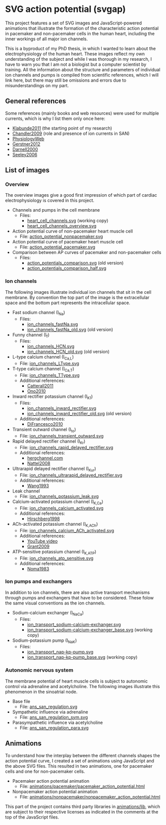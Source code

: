 # SVG action potential (svgap)

This project features a set of SVG images and JavaScript-powered animations that illustrate the formation of the characteristic action potential in pacemaker and non-pacemaker cells in the human heart, including the inner workings of all major ion channels.

This is a byproduct of my PhD thesis, in which I wanted to learn about the electrophysiology of the human heart.
These images reflect my own understanding of the subject and while I was thorough in my research, I have to warn you that I am not a biologist but a computer scientist by training.
All the information about the structure and parameters of individual ion channels and pumps is compiled from scientific references, which I will link here, but there may still be omissions and errors due to misunderstandings on my part.

## General references

Some references (mainly books and web resources) were used for multiple currents, which is why I list them only once here:

* [Klabunde2011](https://isbnsearch.org/isbn/9781451113846) (the starting point of my research)
* [Chandler2009](https://doi.org/10.1161/CIRCULATIONAHA.108.804369) (role and presence of ion currents in SAN)
* [PhysiologyWeb](https://web.archive.org/web/20210611082937/https://www.physiologyweb.com/lecture_notes/neuronal_action_potential/neuronal_action_potential_important_features.html)
* [Gerstner2012](https://doi.org/10.1017/CBO9780511815706)
* [Darnell2000](https://isbnsearch.org/isbn/0716731363)
* [Seeley2006](https://isbnsearch.org/isbn/9780073228051)

## List of images

### Overview

The overview images give a good first impression of which part of cardiac electrophysiology is covered in this project.

* Channels and pumps in the cell membrane
  * Files:
    * [heart_cell_channels.svg](heart_cell_channels.svg) (working copy)
    * [heart_cell_channels_overview.svg](heart_cell_channels_overview.svg)
* Action potential curve of non-pacemaker heart muscle cell
  * File: [action_potential_nonpacemaker.svg](action_potential_nonpacemaker.svg)
* Action potential curve of pacemaker heart muscle cell
  * File: [action_potential_pacemaker.svg](action_potential_pacemaker.svg)
* Comparison between AP curves of pacemaker and non-pacemaker cells
  * Files:
    * [action_potentials_comparison.svg](action_potentials_comparison.svg) (old version)
    * [action_potentials_comparison_half.svg](action_potentials_comparison_half.svg)

### Ion channels

The following images illustrate individual ion channels that sit in the cell membrane.
By convention the top part of the image is the extracellular space and the bottom part represents the intracellular space.

* Fast sodium channel (I<sub>Na</sub>)
  * Files:
    * [ion_channels_fastNa.svg](ion_channels_fastNa.svg)
    * [ion_channels_fastNa_old.svg](ion_channels_fastNa_old.svg) (old version)
* Funny channel (I<sub>f</sub>)
  * Files:
    * [ion_channels_HCN.svg](ion_channels_HCN.svg)
    * [ion_channels_HCN_old.svg](ion_channels_HCN_old.svg) (old version)
* L-type calcium channel (I<sub>Ca,L</sub>)
  * File: [ion_channels_LType.svg](ion_channels_LType.svg)
* T-type calcium channel (I<sub>Ca,T</sub>)
  * File: [ion_channels_TType.svg](ion_channels_TType.svg)
  * Additional references:
    * [Catterall2011](https://doi.org/10.1101/cshperspect.a003947)
    * [Ono2010](https://doi.org/10.1016/j.yjmcc.2009.08.021)
* Inward rectifier potassium channel (I<sub>K1</sub>)
  * Files: 
    * [ion_channels_inward_rectifier.svg](ion_channels_inward_rectifier.svg)
    * [ion_channels_inward_rectifier_old.svg](ion_channels_inward_rectifier_old.svg) (old version)
  * Additional references:
    * [DiFrancesco2010](https://doi.org/10.1161/CIRCRESAHA.109.208041)
* Transient outward channel (I<sub>to</sub>)
  * File: [ion_channels_transient_outward.svg](ion_channels_transient_outward.svg)
* Rapid delayed rectifier channel (I<sub>Kr</sub>)
  * File: [ion_channels_rapid_delayed_rectifier.svg](ion_channels_rapid_delayed_rectifier.svg)
  * Additional references:
    * [hergchannel.com](https://web.archive.org/web/20190806143620/http://hergchannel.com/)
    * [Nattel2008](https://doi.org/10.1113/jphysiol.2008.163089)
* Ultrarapid delayed rectifier channel (I<sub>Kur</sub>)
  * File: [ion_channels_ultrarapid_delayed_rectifier.svg](ion_channels_ultrarapid_delayed_rectifier.svg)
  * Additional references:
    * [Wang1993](https://www.ahajournals.org/doi/abs/10.1161/01.res.73.6.1061)
* Leak channel
  * File: [ion_channels_potassium_leak.svg](ion_channels_potassium_leak.svg)
* Calcium-activated potassium channel (I<sub>K,Ca</sub>)
  * File: [ion_channels_calcium_activated.svg](ion_channels_calcium_activated.svg)
  * Additional references:
    * [Hirschberg1998](https://doi.org/10.1085/jgp.111.4.565)
* ACh-activated potassium channel (I<sub>K,ACh</sub>)
  * File: [ion_channels_calcium_ACh_activated.svg](ion_channels_calcium_ACh_activated.svg)
  * Additional references:
    * [YouTube video](https://www.youtube.com/watch?v=tTY1VNDYtdE)
    * [Grant2009](https://doi.org/10.1161/CIRCEP.108.789081)
* ATP-sensitive potassium channel (I<sub>K,ATP</sub>)
  * File: [ion_channels_atp_sensitive.svg](ion_channels_atp_sensitive.svg)
  * Additional references:
    * [Noma1983](https://doi.org/10.1038/305147a0)

### Ion pumps and exchangers

In addition to ion channels, there are also active transport mechanisms through pumps and exchangers that have to be considered.
These folow the same visual conventions as the ion channels.

* Sodium-calcium exchanger (I<sub>NaCa</sub>)
  * Files:
    * [ion_transport_sodium-calcium-exchanger.svg](ion_transport_sodium-calcium-exchanger.svg)
    * [ion_transport_sodium-calcium-exchanger_base.svg](ion_transport_sodium-calcium-exchanger_base.svg) (working copy)
* Sodium-potassium pump (I<sub>NaK</sub>)
  * Files:
    * [ion_transport_nap-kp-pump.svg](ion_transport_nap-kp-pump.svg)
    * [ion_transport_nap-kp-pump_base.svg](ion_transport_nap-kp-pump_base.svg) (working copy)

### Autonomic nervous system

The membrane potential of heart muscle cells is subject to autonomic control via adrenaline and acetylcholine.
The following images illustrate this phenomenon in the sinoatrial node.

* Base file
  * File: [ans_san_regulation.svg](ans_san_regulation.svg)
* Sympathetic influence via adrenaline
  * File: [ans_san_regulation_sym.svg](ans_san_regulation_sym.svg)
* Parasympathetic influence via acetylcholine
  * File: [ans_san_regulation_para.svg](ans_san_regulation_para.svg)

## Animations

To understand how the interplay between the different channels shapes the action potential curve, I created a set of animations using JavaScript and the above SVG files.
This resulted in two animations, one for pacemaker cells and one for non-pacemaker cells.

* Pacemaker action potential animation
  * File: [animations/pacemaker/pacemaker_action_potential.html](animations/pacemaker/pacemaker_action_potential.html)
* Nonpacemaker action potential animation
  * File: [animations/nonpacemaker/nonpacemaker_action_potential.html](animations/nonpacemaker/nonpacemaker_action_potential.html)

This part of the project contains third party libraries in [animations/lib](animations/lib), which are subject to their respective licenses as indicated in the comments at the top of the JavaScript files.
